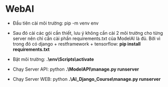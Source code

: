 # WebAI
- Đầu tiên cài môi trường:  pip -m venv env

- Sau đó cài các gói cần thiết, lưu ý không cần cài 2 môi trường cho từng server nên chỉ cần cài phần requirements.txt của ModelAI là đủ.
Bởi vì trong đó có django + restframework + tensorflow: **pip install requirements.txt**

- Bật môi trường: **.\env\Scripts\activate**

- Chạy Server API:  python **.\ModelAPI\manage.py runserver**

- Chạy Server WEB:  python **.\AI_Django_Course\manage.py runserver**
